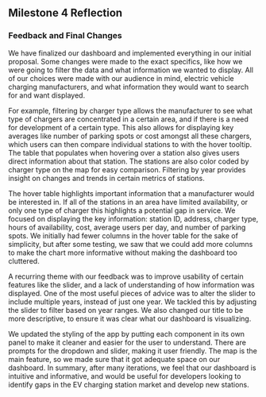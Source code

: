 ## Milestone 4 Reflection

### Feedback and Final Changes

We have finalized our dashboard and implemented everything in our initial proposal. Some changes were made to the exact specifics, like how we were going to filter the data and what information we wanted to display. All of our choices were made with our audience in mind, electric vehicle charging manufacturers, and what information they would want to search for and want displayed. 

For example, filtering by charger type allows the manufacturer to see what type of chargers are concentrated in a certain area, and if there is a need for development of a certain type. This also allows for displaying key averages like number of parking spots or cost amongst all these chargers, which users can then compare individual stations to with the hover tooltip. The table that populates when hovering over a station also gives users direct information about that station. The stations are also color coded by charger type on the map for easy comparison. Filtering by year provides insight on changes and trends in certain metrics of stations. 

The hover table highlights important information that a manufacturer would be interested in. If all of the  stations in an area have limited availability, or only one type of charger this highlights a potential gap in service. We focused on displaying the key information: station ID, address, charger type, hours of availability, cost, average users per day, and number of parking spots. We initially had fewer columns in the hover table for the sake of simplicity, but after some testing, we saw that we could add more columns to make the chart more informative without making the dashboard too cluttered. 

A recurring theme with our feedback was to improve usability of certain features like the slider, and a lack of understanding of how information was displayed. One of the most useful pieces of advice was to alter the slider to include multiple years, instead of just one year. We tackled this by adjusting the slider to filter based on year ranges. We also changed our title to be more descriptive, to ensure it was clear what our dashboard is visualizing. 

We updated the styling of the app by putting each component in its own panel to make it cleaner and easier for the user to understand. There are prompts for the dropdown and slider, making it user friendly. The map is the main feature, so we made sure that it got adequate space on our dashboard. In summary, after many iterations, we feel that our dashboard is intuitive and informative, and would be useful for developers looking to identify gaps in the EV charging station market and develop new stations. 
